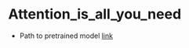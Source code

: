 # Attention_is_all_you_need
- Path to pretrained model [link](https://drive.google.com/file/d/14x9GD5ZjHU3a4HFLSzBpqDBdisPvmLR9/view?usp=drive_link)
